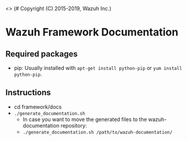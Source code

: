 <> (# Copyright (C) 2015-2019, Wazuh Inc.)

# Wazuh Framework Documentation


## Required packages

 - pip: Usually installed with `apt-get install python-pip` or `yum install python-pip`.

## Instructions

 - cd framework/docs
 - `./generate_documentation.sh`
	 - In case you want to move the generated files to the wazuh-documentation repository:
	 - `./generate_documentation.sh /path/to/wazuh-documentation/`